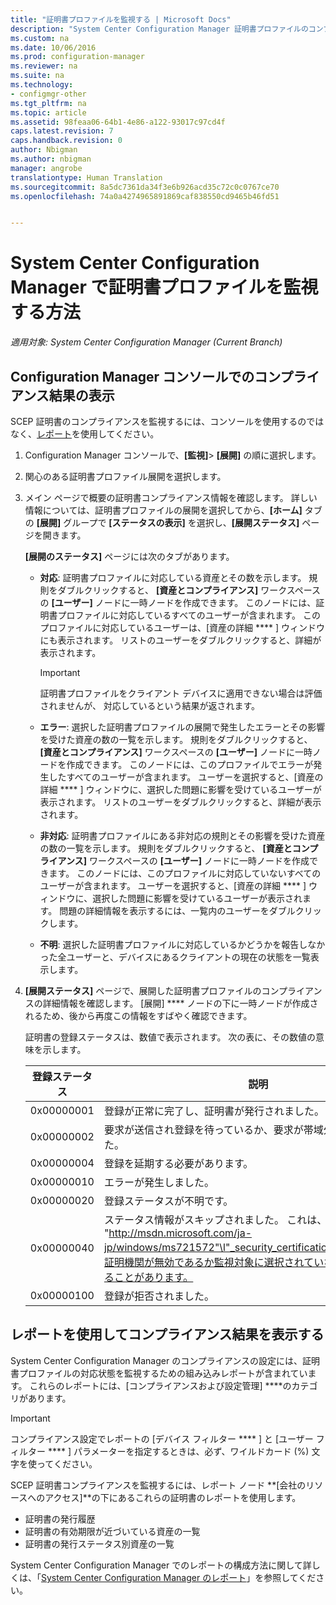 ```yaml
---
title: "証明書プロファイルを監視する | Microsoft Docs"
description: "System Center Configuration Manager 証明書プロファイルのコンプライアンス状態を監視する方法を説明します。"
ms.custom: na
ms.date: 10/06/2016
ms.prod: configuration-manager
ms.reviewer: na
ms.suite: na
ms.technology:
- configmgr-other
ms.tgt_pltfrm: na
ms.topic: article
ms.assetid: 98feaa06-64b1-4e86-a122-93017c97cd4f
caps.latest.revision: 7
caps.handback.revision: 0
author: Nbigman
ms.author: nbigman
manager: angrobe
translationtype: Human Translation
ms.sourcegitcommit: 8a5dc7361da34f3e6b926acd35c72c0c0767ce70
ms.openlocfilehash: 74a0a4274965891869caf838550cd9465b46fd51


---
```

# <a name="how-to-monitor-certificate-profiles-in-system-center-configuration-manager"></a>System Center Configuration Manager で証明書プロファイルを監視する方法

*適用対象: System Center Configuration Manager (Current Branch)*


##  <a name="view-compliance-results-in-the-configuration-manager-console"></a>Configuration Manager コンソールでのコンプライアンス結果の表示  

SCEP 証明書のコンプライアンスを監視するには、コンソールを使用するのではなく、[レポート](#view-compliance-results-by-using-reports)を使用してください。 

1.  Configuration Manager コンソールで、**[監視]**>  **[展開]** の順に選択します。  

3.  関心のある証明書プロファイル展開を選択します。  

4.  メイン ページで概要の証明書コンプライアンス情報を確認します。 詳しい情報については、証明書プロファイルの展開を選択してから、**[ホーム]** タブの **[展開]** グループで **[ステータスの表示]** を選択し、**[展開ステータス]** ページを開きます。  

     **[展開のステータス]** ページには次のタブがあります。  

    -   **対応**: 証明書プロファイルに対応している資産とその数を示します。 規則をダブルクリックすると、 **[資産とコンプライアンス]** ワークスペースの **[ユーザー]** ノードに一時ノードを作成できます。 このノードには、証明書プロファイルに対応しているすべてのユーザーが含まれます。 このプロファイルに対応しているユーザーは、[資産の詳細 **** ] ウィンドウにも表示されます。 リストのユーザーをダブルクリックすると、詳細が表示されます。  

        > [!IMPORTANT]  
        >  証明書プロファイルをクライアント デバイスに適用できない場合は評価されませんが、 対応しているという結果が返されます。  

    -   **エラー**: 選択した証明書プロファイルの展開で発生したエラーとその影響を受けた資産の数の一覧を示します。 規則をダブルクリックすると、 **[資産とコンプライアンス]** ワークスペースの **[ユーザー]** ノードに一時ノードを作成できます。 このノードには、このプロファイルでエラーが発生したすべてのユーザーが含まれます。 ユーザーを選択すると、[資産の詳細 **** ] ウィンドウに、選択した問題に影響を受けているユーザーが表示されます。 リストのユーザーをダブルクリックすると、詳細が表示されます。  

    -   **非対応**: 証明書プロファイルにある非対応の規則とその影響を受けた資産の数の一覧を示します。 規則をダブルクリックすると、 **[資産とコンプライアンス]** ワークスペースの **[ユーザー]** ノードに一時ノードを作成できます。 このノードには、このプロファイルに対応していないすべてのユーザーが含まれます。 ユーザーを選択すると、[資産の詳細 **** ] ウィンドウに、選択した問題に影響を受けているユーザーが表示されます。 問題の詳細情報を表示するには、一覧内のユーザーをダブルクリックします。  

    -   **不明**: 選択した証明書プロファイルに対応しているかどうかを報告しなかった全ユーザーと、デバイスにあるクライアントの現在の状態を一覧表示します。  

5.  **[展開ステータス]** ページで、展開した証明書プロファイルのコンプライアンスの詳細情報を確認します。 [展開] **** ノードの下に一時ノードが作成されるため、後から再度この情報をすばやく確認できます。  

     証明書の登録ステータスは、数値で表示されます。 次の表に、その数値の意味を示します。  

    |登録ステータス|説明|  
    |-----------------------|-----------------|  
    |0x00000001|登録が正常に完了し、証明書が発行されました。|  
    |0x00000002|要求が送信され登録を待っているか、要求が帯域外で送信されました。|  
    |0x00000004|登録を延期する必要があります。|  
    |0x00000010|エラーが発生しました。|  
    |0x00000020|登録ステータスが不明です。|  
    |0x00000040|ステータス情報がスキップされました。 これは、ハイパーリンク "http://msdn.microsoft.com/ja-jp/windows/ms721572"\l"_security_certification_authority_gly"の証明機関が無効であるか監視対象に選択されていない場合に発生することがあります。|  
    |0x00000100|登録が拒否されました。|  

##  <a name="view-compliance-results-by-using-reports"></a>レポートを使用してコンプライアンス結果を表示する

 System Center Configuration Manager のコンプライアンスの設定には、証明書プロファイルの対応状態を監視するための組み込みレポートが含まれています。 これらのレポートには、[コンプライアンスおよび設定管理] ****のカテゴリがあります。  

> [!IMPORTANT]  
>  コンプライアンス設定でレポートの [デバイス フィルター **** ] と [ユーザー フィルター **** ] パラメーターを指定するときは、必ず、ワイルドカード (%) 文字を使ってください。  

SCEP 証明書コンプライアンスを監視するには、レポート ノード **[会社のリソースへのアクセス]**の下にあるこれらの証明書のレポートを使用します。  

 -   証明書の発行履歴  
 -   証明書の有効期限が近づいている資産の一覧  
 -   証明書の発行ステータス別資産の一覧  



 System Center Configuration Manager でのレポートの構成方法に関して詳しくは、「[System Center Configuration Manager のレポート](../../core/servers/manage/reporting.md)」を参照してください。  



<!--HONumber=Dec16_HO5-->


